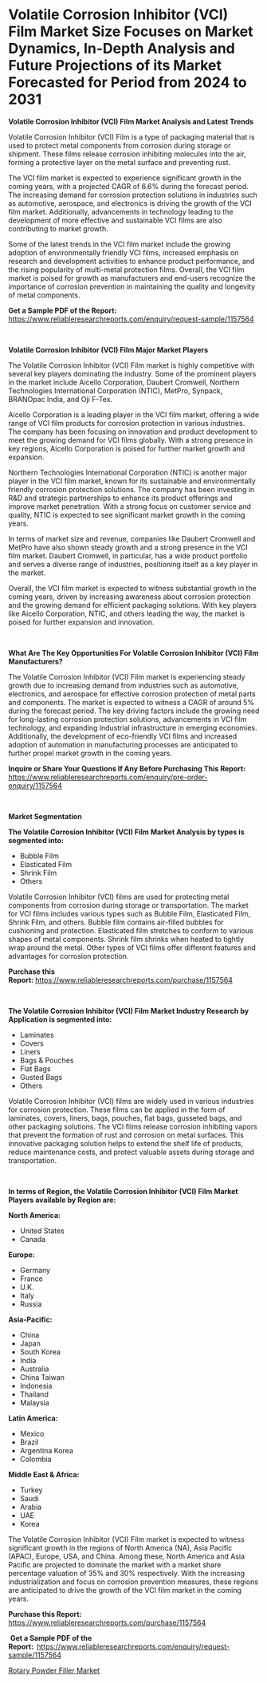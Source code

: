 <p><h1>Volatile Corrosion Inhibitor (VCI) Film Market Size Focuses on Market Dynamics, In-Depth Analysis and Future Projections of its Market Forecasted for Period from 2024 to 2031</h1></p><p><strong>Volatile Corrosion Inhibitor (VCI) Film Market Analysis and Latest Trends</strong></p>
<p><p>Volatile Corrosion Inhibitor (VCI) Film is a type of packaging material that is used to protect metal components from corrosion during storage or shipment. These films release corrosion inhibiting molecules into the air, forming a protective layer on the metal surface and preventing rust.</p><p>The VCI film market is expected to experience significant growth in the coming years, with a projected CAGR of 6.6% during the forecast period. The increasing demand for corrosion protection solutions in industries such as automotive, aerospace, and electronics is driving the growth of the VCI film market. Additionally, advancements in technology leading to the development of more effective and sustainable VCI films are also contributing to market growth.</p><p>Some of the latest trends in the VCI film market include the growing adoption of environmentally friendly VCI films, increased emphasis on research and development activities to enhance product performance, and the rising popularity of multi-metal protection films. Overall, the VCI film market is poised for growth as manufacturers and end-users recognize the importance of corrosion prevention in maintaining the quality and longevity of metal components.</p></p>
<p><strong>Get a Sample PDF of the Report:&nbsp;</strong> <a href="https://www.reliableresearchreports.com/enquiry/request-sample/1157564">https://www.reliableresearchreports.com/enquiry/request-sample/1157564</a></p>
<p>&nbsp;</p>
<p><strong>Volatile Corrosion Inhibitor (VCI) Film Major Market Players</strong></p>
<p><p>The Volatile Corrosion Inhibitor (VCI) Film market is highly competitive with several key players dominating the industry. Some of the prominent players in the market include Aicello Corporation, Daubert Cromwell, Northern Technologies International Corporation (NTIC), MetPro, Synpack, BRANOpac India, and Oji F-Tex.</p><p>Aicello Corporation is a leading player in the VCI film market, offering a wide range of VCI film products for corrosion protection in various industries. The company has been focusing on innovation and product development to meet the growing demand for VCI films globally. With a strong presence in key regions, Aicello Corporation is poised for further market growth and expansion.</p><p>Northern Technologies International Corporation (NTIC) is another major player in the VCI film market, known for its sustainable and environmentally friendly corrosion protection solutions. The company has been investing in R&D and strategic partnerships to enhance its product offerings and improve market penetration. With a strong focus on customer service and quality, NTIC is expected to see significant market growth in the coming years.</p><p>In terms of market size and revenue, companies like Daubert Cromwell and MetPro have also shown steady growth and a strong presence in the VCI film market. Daubert Cromwell, in particular, has a wide product portfolio and serves a diverse range of industries, positioning itself as a key player in the market.</p><p>Overall, the VCI film market is expected to witness substantial growth in the coming years, driven by increasing awareness about corrosion protection and the growing demand for efficient packaging solutions. With key players like Aicello Corporation, NTIC, and others leading the way, the market is poised for further expansion and innovation.</p></p>
<p>&nbsp;</p>
<p><strong>What Are The Key Opportunities For Volatile Corrosion Inhibitor (VCI) Film Manufacturers?</strong></p>
<p><p>The Volatile Corrosion Inhibitor (VCI) Film market is experiencing steady growth due to increasing demand from industries such as automotive, electronics, and aerospace for effective corrosion protection of metal parts and components. The market is expected to witness a CAGR of around 5% during the forecast period. The key driving factors include the growing need for long-lasting corrosion protection solutions, advancements in VCI film technology, and expanding industrial infrastructure in emerging economies. Additionally, the development of eco-friendly VCI films and increased adoption of automation in manufacturing processes are anticipated to further propel market growth in the coming years.</p></p>
<p><strong>Inquire or Share Your Questions If Any Before Purchasing This Report:</strong> <a href="https://www.reliableresearchreports.com/enquiry/pre-order-enquiry/1157564">https://www.reliableresearchreports.com/enquiry/pre-order-enquiry/1157564</a></p>
<p>&nbsp;</p>
<p><strong>Market Segmentation</strong></p>
<p><strong>The Volatile Corrosion Inhibitor (VCI) Film Market Analysis by types is segmented into:</strong></p>
<p><ul><li>Bubble Film</li><li>Elasticated Film</li><li>Shrink Film</li><li>Others</li></ul></p>
<p><p>Volatile Corrosion Inhibitor (VCI) films are used for protecting metal components from corrosion during storage or transportation. The market for VCI films includes various types such as Bubble Film, Elasticated Film, Shrink Film, and others. Bubble film contains air-filled bubbles for cushioning and protection. Elasticated film stretches to conform to various shapes of metal components. Shrink film shrinks when heated to tightly wrap around the metal. Other types of VCI films offer different features and advantages for corrosion protection.</p></p>
<p><strong>Purchase this Report:&nbsp;</strong><a href="https://www.reliableresearchreports.com/purchase/1157564">https://www.reliableresearchreports.com/purchase/1157564</a></p>
<p>&nbsp;</p>
<p><strong>The Volatile Corrosion Inhibitor (VCI) Film Market Industry Research by Application is segmented into:</strong></p>
<p><ul><li>Laminates</li><li>Covers</li><li>Liners</li><li>Bags & Pouches</li><li>Flat Bags</li><li>Gusted Bags</li><li>Others</li></ul></p>
<p><p>Volatile Corrosion Inhibitor (VCI) films are widely used in various industries for corrosion protection. These films can be applied in the form of laminates, covers, liners, bags, pouches, flat bags, gusseted bags, and other packaging solutions. The VCI films release corrosion inhibiting vapors that prevent the formation of rust and corrosion on metal surfaces. This innovative packaging solution helps to extend the shelf life of products, reduce maintenance costs, and protect valuable assets during storage and transportation.</p></p>
<p>&nbsp;</p>
<p><strong>In terms of Region, the Volatile Corrosion Inhibitor (VCI) Film Market Players available by Region are:</strong></p>
<p>
    <p> <strong> North America: </strong>
        <ul>
            <li>United States</li>
            <li>Canada</li>
        </ul>
        </p> 
    <p> <strong> Europe: </strong>
        <ul>
            <li>Germany</li>
            <li>France</li>
            <li>U.K.</li>
            <li>Italy</li>
            <li>Russia</li>
        </ul>
        </p> 
    <p> <strong> Asia-Pacific: </strong>
        <ul>
            <li>China</li>
            <li>Japan</li>
            <li>South Korea</li>
            <li>India</li>
            <li>Australia</li>
            <li>China Taiwan</li>
            <li>Indonesia</li>
            <li>Thailand</li>
            <li>Malaysia</li>
        </ul>
        </p> 
    <p> <strong> Latin America: </strong>
        <ul>
            <li>Mexico</li>
            <li>Brazil</li>
            <li>Argentina Korea</li>
            <li>Colombia</li>
        </ul>
        </p> 
    <p> <strong> Middle East & Africa: </strong>
        <ul>
            <li>Turkey</li>
            <li>Saudi</li>
            <li>Arabia</li>
            <li>UAE</li>
            <li>Korea</li>
        </ul>
    </p>
    </p>
<p><p>The Volatile Corrosion Inhibitor (VCI) Film market is expected to witness significant growth in the regions of North America (NA), Asia Pacific (APAC), Europe, USA, and China. Among these, North America and Asia Pacific are projected to dominate the market with a market share percentage valuation of 35% and 30% respectively. With the increasing industrialization and focus on corrosion prevention measures, these regions are anticipated to drive the growth of the VCI film market in the coming years.</p></p>
<p><strong>Purchase this Report: </strong><a href="https://www.reliableresearchreports.com/purchase/1157564">https://www.reliableresearchreports.com/purchase/1157564</a></p>
<p>&nbsp;<strong>Get a Sample PDF of the Report:&nbsp;&nbsp;</strong><a href="https://www.reliableresearchreports.com/enquiry/request-sample/1157564">https://www.reliableresearchreports.com/enquiry/request-sample/1157564</a></p>
<p><strong></strong></p>
<p><p><a href="https://nifty-kite-d51.notion.site/Rotary-Powder-Filler-Market-Size-Market-Trends-and-Growth-Outlook-forecasted-for-period-from-2024--1eeb912a72ab4b529d259ffb23daa169">Rotary Powder Filler Market</a></p></p>